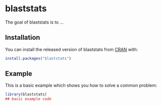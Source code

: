
# blaststats

<!-- badges: start -->
<!-- badges: end -->

The goal of blaststats is to ...

## Installation

You can install the released version of blaststats from [CRAN](https://CRAN.R-project.org) with:

``` r
install.packages("blaststats")
```

## Example

This is a basic example which shows you how to solve a common problem:

``` r
library(blaststats)
## basic example code
```

